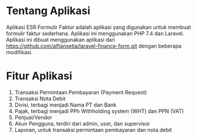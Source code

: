 # Tentang Aplikasi
Aplikasi ESR Formulir Faktur adalah aplikasi yang digunakan untuk membuat formulir faktur sederhana. Aplikasi ini menggunakan PHP 7.4 dan Laravel.
Aplikasi ini dibuat menggunakan aplikasi dari https://github.com/alfiansetia/laravel-finance-form.git dengan beberapa modifikasi.
# Fitur Aplikasi
1. Transaksi Permintaan Pembayaran (Payment Request)
2. Transaksi Nota Debit
3. Divisi, terbagi menjadi Nama PT dan Bank
4. Pajak, terbagi menjadi PPh Withholding system (WHT) dan PPN (VAT)
5. Penjual/Vendor
6. Akun Pengguna, terdiri dari admin, user, dan supervisor
7. Laporan, untuk transaksi permintaan pembayaran dan nota debit
